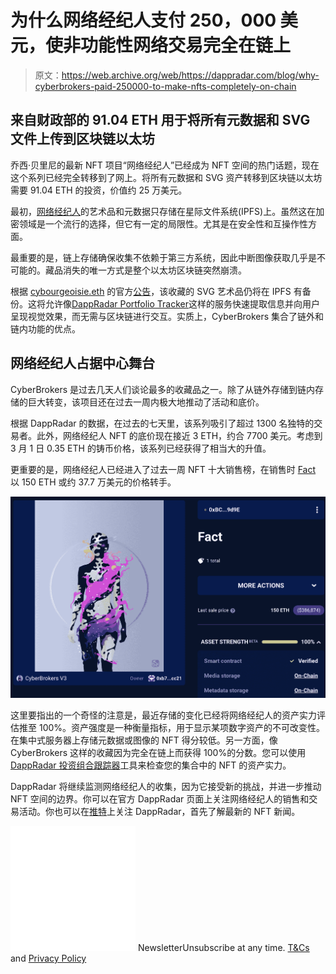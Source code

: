 # 为什么网络经纪人支付 250，000 美元，使非功能性网络交易完全在链上

> 原文：<https://web.archive.org/web/https://dappradar.com/blog/why-cyberbrokers-paid-250000-to-make-nfts-completely-on-chain>

## 来自财政部的 91.04 ETH 用于将所有元数据和 SVG 文件上传到区块链以太坊

乔西·贝里尼的最新 NFT 项目“网络经纪人”已经成为 NFT 空间的热门话题，现在这个系列已经完全转移到了网上。将所有元数据和 SVG 资产转移到区块链以太坊需要 91.04 ETH 的投资，价值约 25 万美元。

最初，[网络经纪人](https://web.archive.org/web/20221129133236/https://dappradar.com/ethereum/collectibles/cyberbrokers)的艺术品和元数据只存储在星际文件系统(IPFS)上。虽然这在加密领域是一个流行的选择，但它有一定的局限性。尤其是在安全性和互操作性方面。

最重要的是，链上存储确保收集不依赖于第三方系统，因此中断图像获取几乎是不可能的。藏品消失的唯一方式是整个以太坊区块链突然崩溃。

根据 [cybourgeoisie.eth](https://web.archive.org/web/20221129133236/https://dappradar.com/hub/wallet/eth/0x9ee5e3ff06425cf972e77c195f70ecb18ac23d7f) 的官方[公告](https://web.archive.org/web/20221129133236/https://twitter.com/cybourgeoisie/status/1503130085993459722)，该收藏的 SVG 艺术品仍将在 IPFS 有备份。这将允许像[DappRadar Portfolio Tracker](https://web.archive.org/web/20221129133236/https://dappradar.com/hub/wallet/)这样的服务快速提取信息并向用户呈现视觉效果，而无需与区块链进行交互。实质上，CyberBrokers 集合了链外和链内功能的优点。

## 网络经纪人占据中心舞台

CyberBrokers 是过去几天人们谈论最多的收藏品之一。除了从链外存储到链内存储的巨大转变，该项目还在过去一周内极大地推动了活动和底价。

根据 DappRadar 的数据，在过去的七天里，该系列吸引了超过 1300 名独特的交易者。此外，网络经纪人 NFT 的底价现在接近 3 ETH，约合 7700 美元。考虑到 3 月 1 日 0.35 ETH 的铸币价格，该系列已经获得了相当大的升值。

更重要的是，网络经纪人已经进入了过去一周 NFT 十大销售榜，在销售时 [Fact](https://web.archive.org/web/20221129133236/https://dappradar.com/hub/assets/eth/0x892848074ddea461a15f337250da3ce55580ca85/987) 以 150 ETH 或约 37.7 万美元的价格转手。

![](img/4a8f249d35ad92eb63f30fa3324a9ece.png)

这里要指出的一个奇怪的注意是，最近存储的变化已经将网络经纪人的资产实力评估推至 100%。资产强度是一种衡量指标，用于显示某项数字资产的不可改变性。在集中式服务器上存储元数据或图像的 NFT 得分较低。另一方面，像 CyberBrokers 这样的收藏因为完全在链上而获得 100%的分数。您可以使用 [DappRadar 投资组合跟踪器](https://web.archive.org/web/20221129133236/https://dappradar.com/hub/wallet/)工具来检查您的集合中的 NFT 的资产实力。

DappRadar 将继续监测网络经纪人的收集，因为它接受新的挑战，并进一步推动 NFT 空间的边界。你可以在官方 DappRadar 页面上关注网络经纪人的销售和交易活动。你也可以在[推特](https://web.archive.org/web/20221129133236/https://twitter.com/dappradar)上关注 DappRadar，首先了解最新的 NFT 新闻。

![](img/6d5a4a2d609c56e1a5771717e54ba759.png) NewsletterUnsubscribe at any time. [T&Cs](https://web.archive.org/web/20221129133236/https://dappradar.com/terms) and [Privacy Policy](https://web.archive.org/web/20221129133236/https://dappradar.com/privacy-policy)